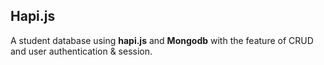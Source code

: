 ## Hapi.js

A student database using **hapi.js** and **Mongodb** with the feature of CRUD and user authentication & session.